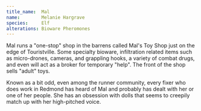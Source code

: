 ```yaml
---
title_name:  Mal
name:        Melanie Hargrave
species:     Elf
alterations: Bioware Pheromones
---
```


Mal runs a "one-stop" shop in the barrens called Mal's Toy Shop just on the edge of
Touristville. Some specialty bioware, infiltration related items such as micro-drones,
cameras, and grappling hooks, a variety of combat drugs, and even will act as a
broker for temporary "help". The front of the shop sells "adult" toys.

Known as a bit odd, even among the runner community, every fixer who does
work in Redmond has heard of Mal and probably has dealt with her or one of
her people. She has an obsession with dolls that seems to creepily match up
with her high-pitched voice.
